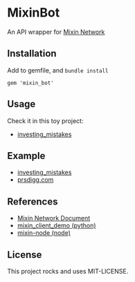 # MixinBot

An API wrapper for [Mixin Network](https://developers.mixin.one/api)

## Installation

Add to gemfile, and `bundle install`

```
gem 'mixin_bot'
```

## Usage

Check it in this toy project:

- [investing_mistakes](https://github.com/an-lee/investing_mistakes)

## Example

- [investing_mistakes](https://github.com/an-lee/investing_mistakes)
- [prsdigg.com](https://prsdigg.com)

## References

- [Mixin Network Document](https://developers.mixin.one/api)
- [mixin_client_demo (python)](https://github.com/myrual/mixin_client_demo)
- [mixin-node (node)](https://github.com/virushuo/mixin-node)

## License

This project rocks and uses MIT-LICENSE.
